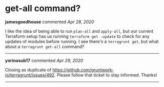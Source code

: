# get-all command?

**jamesgoodhouse** commented *Apr 28, 2020*

I like the idea of being able to run `plan-all` and `apply-all`, but our current Terraform setup has us running `terraform get -update` to check for any updates of modules before running. I see there's a `terragrunt get`, but what about a `terragrunt get-all` command?
<br />
***


**yorinasub17** commented *Apr 29, 2020*

Closing as duplicate of https://github.com/gruntwork-io/terragrunt/issues/492. Please follow that ticket to stay informed. Thanks!
***

